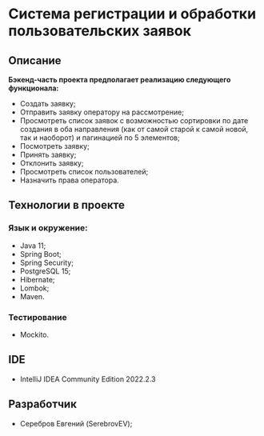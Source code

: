 # Система регистрации и обработки пользовательских заявок


## Описание

**Бэкенд-часть проекта предполагает реализацию следующего функционала:**

- Создать заявку;
- Отправить заявку оператору на рассмотрение;
- Просмотреть список заявок с возможностью сортировки по дате создания в оба направления (как от самой старой к самой новой, так и наоборот) и пагинацией по 5 
элементов;
- Посмотреть заявку;
- Принять заявку;
- Отклонить заявку;
- Просмотреть список пользователей;
- Назначить права оператора.

## Технологии в проекте

### Язык и окружение:

- Java 11;
- Spring Boot; 
- Spring Security;
- PostgreSQL 15;
- Hibernate;
- Lombok;
- Maven.

### Тестирование

- Mockito.

## IDE

- IntelliJ IDEA Community Edition 2022.2.3

## Разработчик

- Серебров Евгений (SerebrovEV);
